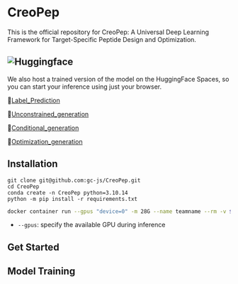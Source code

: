 # CreoPep
This is the official repository for CreoPep: A Universal Deep Learning Framework for Target-Specific Peptide Design and Optimization.

## ![Huggingface](https://img.shields.io/badge/Hugging%20Face-Spaces-brightgreen)
We also host a trained version of the model on the HuggingFace Spaces, so you can start your inference using just your browser.

🤗[Label_Prediction](https://huggingface.co/spaces/oucgc1996/CTXGen_Label_Prediction)

🤗[Unconstrained_generation](https://huggingface.co/spaces/oucgc1996/CTXGen_Unconstrained_generation)

🤗[Conditional_generation](https://huggingface.co/spaces/oucgc1996/CTXGen_conditional_generation)

🤗[Optimization_generation](https://huggingface.co/spaces/oucgc1996/CTXGen_optimization_generation)



## Installation

```shell
git clone git@github.com:gc-js/CreoPep.git
cd CreoPep
conda create -n CreoPep python=3.10.14
python -m pip install -r requirements.txt
```

```bash
docker container run --gpus "device=0" -m 28G --name teamname --rm -v $PWD/CellSeg_Test/:/workspace/inputs/ -v $PWD/teamname_seg/:/workspace/outputs/ teamname:latest /bin/bash -c "sh predict.sh"
```

- `--gpus`: specify the available GPU during inference
## Get Started

## Model Training

